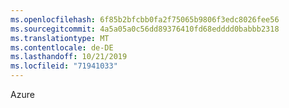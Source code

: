 ```yaml
---
ms.openlocfilehash: 6f85b2bfcbb0fa2f75065b9806f3edc8026fee56
ms.sourcegitcommit: 4a5a05a0c56dd89376410fd68edddd0babbb2318
ms.translationtype: MT
ms.contentlocale: de-DE
ms.lasthandoff: 10/21/2019
ms.locfileid: "71941033"
---
```

Azure